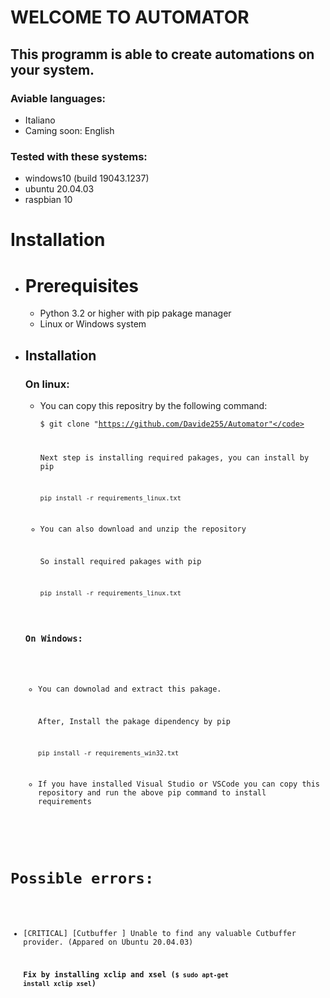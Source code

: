# WELCOME TO AUTOMATOR

## This programm is able to create automations on your system.

### Aviable languages:
  * Italiano
  * Caming soon: English

### Tested with these systems: 
  * windows10 (build 19043.1237)
  * ubuntu 20.04.03
  * raspbian 10 

# Installation
 - # Prerequisites

   - Python 3.2 or higher with pip pakage manager 
   - Linux or Windows system

 - ## Installation

   ### On linux:
   
    - You can copy this repositry by the following command:
 
      <code>$ git clone "https://github.com/Davide255/Automator"</code>
     
      Next step is installing required pakages, you can install by pip 
     
      <code>pip install -r requirements_linux.txt</code>
     
    - You can also download and unzip the repository

      So install required pakages with pip
      
      <code>pip install -r requirements_linux.txt</code>

   ### On Windows:
    
    - You can downolad and extract this pakage.
   
      After, Install the pakage dipendency by pip 
     
      <code>pip install -r requirements_win32.txt</code>

    - If you have installed Visual Studio or VSCode you can copy this repository
      and run the above pip command to install requirements 

# Possible errors:

- [CRITICAL] [Cutbuffer ] Unable to find any valuable Cutbuffer provider. (Appared on Ubuntu 20.04.03)
    
  **Fix by installing xclip and xsel (<code>$ sudo apt-get install xclip xsel</code>)**

